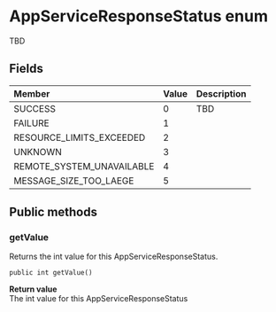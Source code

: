 # AppServiceResponseStatus enum
TBD

## Fields

|Member   |Value   |Description   |
|:--------|:-------|:-------------|
|SUCCESS |0 |TBD |
|FAILURE |1 | |
|RESOURCE_LIMITS_EXCEEDED |2 | |
|UNKNOWN |3 | |
|REMOTE_SYSTEM_UNAVAILABLE |4 | |
|MESSAGE_SIZE_TOO_LAEGE |5 | |

## Public methods

### getValue
Returns the int value for this AppServiceResponseStatus.

`public int getValue()`

**Return value**  
The int value for this AppServiceResponseStatus
